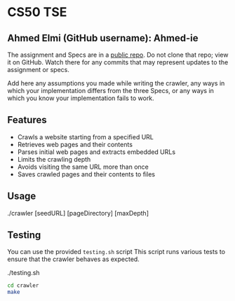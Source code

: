 # CS50 TSE
## Ahmed Elmi (GitHub username): Ahmed-ie

The assignment and Specs are in a [public repo](https://github.com/CS50DartmouthSPS24/labs/tse).
Do not clone that repo; view it on GitHub.
Watch there for any commits that may represent updates to the assignment or specs.

Add here any assumptions you made while writing the crawler, any ways in which your implementation differs from the three Specs, or any ways in which you know your implementation fails to work.

## Features

- Crawls a website starting from a specified URL
- Retrieves web pages and their contents
- Parses initial web pages and extracts embedded URLs
- Limits the crawling depth
- Avoids visiting the same URL more than once
- Saves crawled pages and their contents to files

## Usage
./crawler [seedURL] [pageDirectory] [maxDepth]

## Testing

You can use the provided `testing.sh` script This script runs various tests to ensure that the crawler behaves as expected.

./testing.sh

```bash
cd crawler
make


